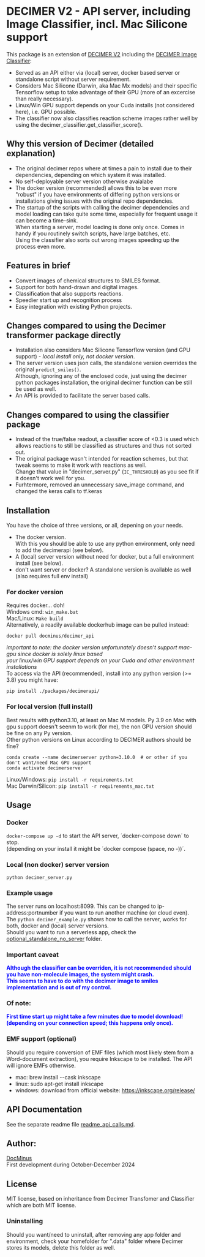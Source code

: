 # DECIMER V2 - API server, including Image Classifier, incl. Mac Silicone support
This package is an extension of [DECIMER V2](https://github.com/Kohulan/DECIMER-Image_Transformer) including the [DECIMER Image Classifier](https://github.com/Iagea/DECIMER-Image-Classifier):
- Served as an API either via (local) server, docker based server or standalone script without server requirement.
- Considers Mac Silicone (Darwin, aka Mac Mx models) and their specific Tensorflow setup to take advantage of their GPU (more of an excercise than really necessary).
- Linux/Win GPU support depends on your Cuda installs (not considered here), i.e. GPU possible.
- The classifier now also classifies reaction scheme images rather well by using the decimer_classifier.get_classifier_score().

## Why this version of Decimer (detailed explanation)
- The original decimer repos where at times a pain to install due to their dependencies, depending on which system it was installed.
- No self-deployable server version otherwise avaialabe
- The docker version (recommended) allows this to be even more "robust" if you have environments of differing python versions or installations giving issues with the original repo dependencies. 
- The startup of the scripts with calling the decimer dependencies and model loading can take quite some time, especially for frequent usage it can become a time-sink.<br> 
When starting a server, model loading is done only once. Comes in handy if you routinely switch scripts, have large batches, etc.<br>
Using the classifier also sorts out wrong images speeding up the process even more.

## Features in brief
- Convert images of chemical structures to SMILES format.
- Support for both hand-drawn and digital images.
- Classification that also supports reactions.
- Speedier start up and recognition process
- Easy integration with existing Python projects.


## Changes compared to using the Decimer transformer package directly
- Installation also considers Mac Silicone Tensorflow version (and GPU support) - _local install only, not docker version_.<br>
- The server version uses json calls, the standalone version overrides the original `predict_smiles()`. <br>
Although, ignoring any of the enclosed code, just using the decimer python packages installation, the original decimer function can be still be used as well.<br>
- An API is provided to facilitate the server based calls.

## Changes compared to using the classifier package
- Instead of the true/false readout, a classifier score of <0.3 is used which allows reactions to still be classified as structures and thus not sorted out.
- The original package wasn't intended for reaction schemes, but that tweak seems to make it work with reactions as well. <br>
  Change that value in "decimer_server.py" (`IC_THRESHOLD`) as you see fit if it doesn't work well for you.
- Furhtermore, removed an unnecessary save_image command, and changed the keras calls to tf.keras

## Installation
You have the choice of three versions, or all, depening on your needs.

* The docker version. <br>
With this you should be able to use any python environment, only need to add the decimerapi (see below).
* A (local) server version without need for docker, but a full environment install (see below).
* don't want server or docker? A standalone version is available as well (also requires full env install)

### For docker version
Requires docker... doh!<br>
Windows cmd: ```win_make.bat```<br>
Mac/Linux: ```Make build```<br>
Alternatively, a readily available dockerhub image can be pulled instead:<br>
```shell
docker pull docminus/decimer_api
```
_important to note: the docker version unfortunately doesn't support mac-gpu since docker is solely linux based_<br>
_your linux/win GPU support depends on your Cuda and other environment installations_<br>
To access via the API (recommended), install into any python version (>= 3.8) you might have: <br>
```shell
pip install ./packages/decimerapi/
``` 

### For local version (full install)
Best results with python3.10, at least on Mac M models. Py 3.9 on Mac with gpu support doesn't seenm to work (for me), the non GPU version should be fine on any Py version.<br>
Other python versions on Linux according to DECIMER authors should be fine?<br>
```shell
conda create --name decimerserver python=3.10.0  # or other if you don't want/need Mac GPU support
conda activate decimerserver
```
Linux/Windows: ```pip install -r requirements.txt``` <br>
Mac Darwin/Silicon: ```pip install -r requirements_mac.txt``` <br>

## Usage
### Docker
`docker-compose up -d` to start the API server, ´docker-compose down´ to stop. <br>
(depending on your install it might be ´docker compose (space, no -))´.<br>

### Local (non docker) server version
`python decimer_server.py`<br>

### Example usage
The server runs on localhost:8099. This can be changed to ip-address:portnumber if you want to run another machine (or cloud even).<br>
The `python decimer_example.py` shows how to call the server, works for both, docker and (local) server versions.<br>
Should you want to run a serverless app, check the [optional_standalone_no_server](./optional_standalone_no_server) folder.

### Important caveat
<span style="background-color: white; color:blue; font-weight:bold;">Although the classifier can be overriden, it is not recommended should you have non-molecule images, the system might crash. <br>
This seems to have to do with the decimer image to smiles implementation and is out of my control.</span>

### Of note:
<span style="background-color: white; color:blue; font-weight:bold;">First time start up might take a few minutes due to model download! (depending on your connection speed; this happens only once).</span>

### EMF support (optional)
Should you require conversion of EMF files (which most likely stem from a Word-document extraction), you require Inkscape to be installed. The API will ignore EMFs otherwise.
- mac:
    brew install --cask inkscape
- linux:
    sudo apt-get install inkscape
- windows:
    download from official website: https://inkscape.org/release/

## API Documentation
See the separate readme file [readme_api_calls.md](readme_api_calls.md).

## Author: 
[DocMinus](https://github.com/DocMinus) <br>
First development during October-December 2024

## License
MIT license, based on inheritance from Decimer Transfomer and Classifier which are both MIT license. 
<br>

### Uninstalling
Should you want/need to uninstall, after removing any app folder and environment, check your homefolder for ".data" folder where Decimer stores its models, delete this folder as well.
